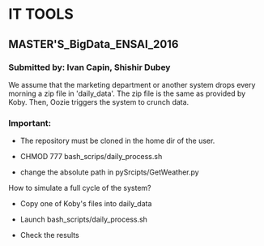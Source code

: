 # IT TOOLS
## MASTER'S_BigData_ENSAI_2016
### Submitted by: Ivan Capin, Shishir Dubey

We assume that the marketing department or another system drops every morning
a zip file in 'daily_data'. The zip file is the same as provided by Koby.
Then, Oozie triggers the system to crunch data.

### Important:

- The repository must be cloned in the home dir of the user.

- CHMOD 777 bash_scrips/daily_process.sh

- change the absolute path in pySrcipts/GetWeather.py

How to simulate a full cycle of the system?

- Copy one of Koby's files into daily_data

- Launch bash_scripts/daily_process.sh

- Check the results

